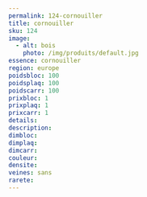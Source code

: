 ```yaml
---
permalink: 124-cornouiller
title: cornouiller
sku: 124
image: 
  - alt: bois
    photo: /img/produits/default.jpg
essence: cornouiller
region: europe
poidsbloc: 100
poidsplaq: 100
poidscarr: 100
prixbloc: 1
prixplaq: 1
prixcarr: 1
details: 
description: 
dimbloc: 
dimplaq: 
dimcarr: 
couleur: 
densite: 
veines: sans
rarete: 
---
```

